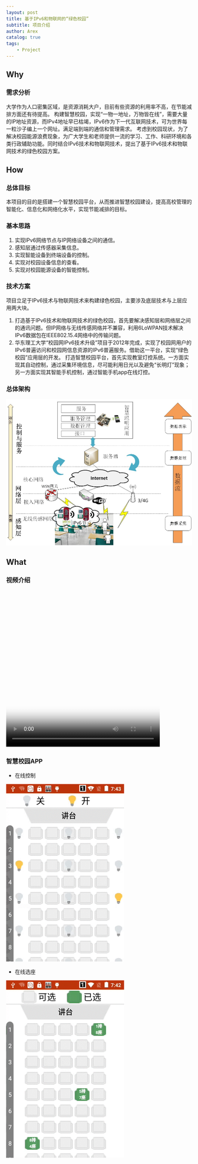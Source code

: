 ```yaml
---
layout: post
title: 基于IPv6和物联网的“绿色校园”
subtitle: 项目介绍
author: Arex
catalog: true
tags:
    - Project
---
```


## Why 

### 需求分析

大学作为人口密集区域，是资源消耗大户，目前有些资源的利用率不高，在节能减排方面还有待提高。
构建智慧校园，实现“一物一地址，万物皆在线”，需要大量的IP地址资源，而IPv4地址早已枯竭，IPv6作为下一代互联网技术，可为世界每一粒沙子编上一个网址。满足端到端的通信和管理需求。
考虑到校园现状，为了解决校园能源浪费现象，为广大学生和老师提供一流的学习、工作、科研环境和各类行政辅助功能。同时结合IPv6技术和物联网技术，提出了基于IPv6技术和物联网技术的绿色校园方案。

## How

### 总体目标

本项目的目的是搭建一个智慧校园平台，从而推进智慧校园建设，提高高校管理的智能化、信息化和网络化水平，实现节能减排的目标。

### 基本思路

1. 实现IPv6网络节点与IP网络设备之间的通信。
2. 感知层通过传感器采集信息。
3. 实现智能设备到终端设备的控制。
4. 实现对校园设备信息的查看。
4. 实现对校园能源设备的智能控制。

### 技术方案

项目立足于IPv6技术与物联网技术来构建绿色校园，主要涉及底层技术与上层应用两大块。
1. 打造基于IPv6技术和物联网技术的绿色校园，首先要解决感知层和网络层之间的通讯问题。但IP网络与无线传感网络并不兼容，利用6LoWPAN技术解决IPv6数据包在IEEE802.15.4网络中的传输问题。
2. 华东理工大学“校园网IPv6技术升级”项目于2012年完成，实现了校园网用户的IPv6普遍访问和校园网信息资源的IPv6普遍服务。借助这一平台，实现“绿色校园”应用层的开发。
打造智慧校园平台，首先实现教室灯控系统。一方面实现其自动控制，通过采集环境信息，尽可能利用日光以及避免“长明灯”现象；另一方面实现其智能手机控制，通过智能手机app在线灯控。

### 总体架构

![architecture](/img/in-post/architecture.jpg)


## What

### 视频介绍

<script src="http://vjs.zencdn.net/4.0/video.js"></script>

<video id="ipv6" class="video-js vjs-default-skin" controls
preload="auto" width="417" height="424" poster="/img/in-post/classroom.jpg"
data-setup="{}">
<source src="/video/smart-campus.mp4" type='video/mp4'>
</video>

### 智慧校园APP

* 在线控制

![light](/img/in-post/light.gif)

* 在线选座

![seat](/img/in-post/seat.gif)
